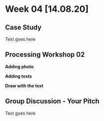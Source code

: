 # Week 04 [14.08.20] 

## Case Study
Text goes here

## Processing Workshop 02
**Adding photo**

**Adding texts**

**Draw with the text**


## Group Discussion - Your Pitch
Text goes here
